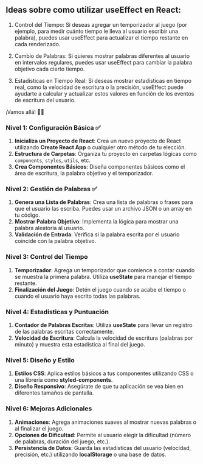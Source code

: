 ## Ideas sobre como utilizar useEffect en React:

1. Control del Tiempo: Si deseas agregar un temporizador al juego (por ejemplo, para medir cuánto tiempo le lleva al usuario escribir una palabra), puedes usar useEffect para actualizar el tiempo restante en cada renderizado.

2. Cambio de Palabras: Si quieres mostrar palabras diferentes al usuario en intervalos regulares, puedes usar useEffect para cambiar la palabra objetivo cada cierto tiempo.

3. Estadísticas en Tiempo Real: Si deseas mostrar estadísticas en tiempo real, como la velocidad de escritura o la precisión, useEffect puede ayudarte a calcular y actualizar estos valores en función de los eventos de escritura del usuario.

¡Vamos allá! 🚀🌟

### Nivel 1: Configuración Básica ✅

1. **Inicializa un Proyecto de React**: Crea un nuevo proyecto de React utilizando **Create React App** o cualquier otro método de tu elección.
2. **Estructura de Carpetas**: Organiza tu proyecto en carpetas lógicas como `components`, `styles`, `utils`, etc.
3. **Crea Componentes Básicos**: Diseña componentes básicos como el área de escritura, la palabra objetivo y el temporizador.

### Nivel 2: Gestión de Palabras ✅

1. **Genera una Lista de Palabras**: Crea una lista de palabras o frases para que el usuario las escriba. Puedes usar un archivo JSON o un array en tu código.
2. **Mostrar Palabra Objetivo**: Implementa la lógica para mostrar una palabra aleatoria al usuario.
3. **Validación de Entrada**: Verifica si la palabra escrita por el usuario coincide con la palabra objetivo.

### Nivel 3: Control del Tiempo

1. **Temporizador**: Agrega un temporizador que comience a contar cuando se muestra la primera palabra. Utiliza **useState** para manejar el tiempo restante.
2. **Finalización del Juego**: Detén el juego cuando se acabe el tiempo o cuando el usuario haya escrito todas las palabras.

### Nivel 4: Estadísticas y Puntuación

1. **Contador de Palabras Escritas**: Utiliza **useState** para llevar un registro de las palabras escritas correctamente.
2. **Velocidad de Escritura**: Calcula la velocidad de escritura (palabras por minuto) y muestra esta estadística al final del juego.

### Nivel 5: Diseño y Estilo

1. **Estilos CSS**: Aplica estilos básicos a tus componentes utilizando CSS o una librería como **styled-components**.
2. **Diseño Responsivo**: Asegúrate de que tu aplicación se vea bien en diferentes tamaños de pantalla.

### Nivel 6: Mejoras Adicionales

1. **Animaciones**: Agrega animaciones suaves al mostrar nuevas palabras o al finalizar el juego.
2. **Opciones de Dificultad**: Permite al usuario elegir la dificultad (número de palabras, duración del juego, etc.).
3. **Persistencia de Datos**: Guarda las estadísticas del usuario (velocidad, precisión, etc.) utilizando **localStorage** o una base de datos.
